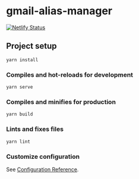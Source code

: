 # gmail-alias-manager
[![Netlify Status](https://api.netlify.com/api/v1/badges/a88d761a-3174-494b-a284-509d9138d618/deploy-status)](https://app.netlify.com/sites/gmail-alias-manager/deploys)



## Project setup
```
yarn install
```

### Compiles and hot-reloads for development
```
yarn serve
```

### Compiles and minifies for production
```
yarn build
```

### Lints and fixes files
```
yarn lint
```

### Customize configuration
See [Configuration Reference](https://cli.vuejs.org/config/).
